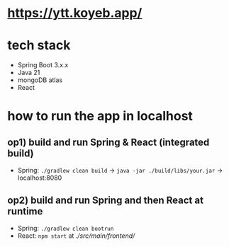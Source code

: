 # https://ytt.koyeb.app/

# tech stack
- Spring Boot 3.x.x
- Java 21
- mongoDB atlas
- React

# how to run the app in localhost
## op1) build and run Spring & React (integrated build)  
- Spring: `./gradlew clean build` -> `java -jar ./build/libs/your.jar` -> localhost:8080

## op2) build and run Spring and then React at runtime 
- Spring: `./gradlew clean bootrun`
- React: `npm start` at *./src/main/frontend/*


